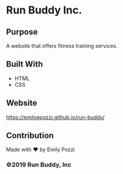 # Run Buddy Inc.

## Purpose
A website that offers fitness training services. 

## Built With
* HTML 
* CSS

## Website
https://emilyepozzi.github.io/run-buddy/

## Contribution
Made with ❤️ by Emily Pozzi

### ©️2019 Run Buddy, Inc
